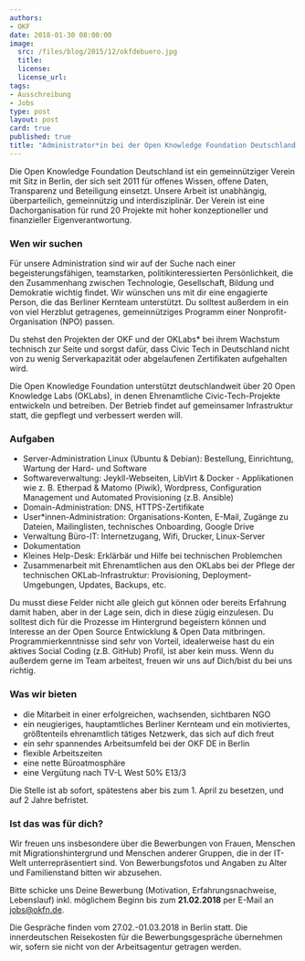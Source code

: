 ```yaml
---
authors: 
- OKF
date: 2018-01-30 08:00:00
image:
  src: /files/blog/2015/12/okfdebuero.jpg
  title: 
  license:
  license_url: 
tags:
- Ausschreibung
- Jobs
type: post
layout: post
card: true
published: true
title: "Administrator*in bei der Open Knowledge Foundation Deutschland (50% E13/3, ab sofort)"
---
```


Die Open Knowledge Foundation Deutschland ist ein gemeinnütziger Verein mit Sitz in Berlin, der sich seit 2011 für offenes Wissen, offene Daten, Transparenz und Beteiligung einsetzt. Unsere Arbeit ist unabhängig, überparteilich, gemeinnützig und interdisziplinär. Der Verein ist eine Dachorganisation für rund 20 Projekte mit hoher konzeptioneller und finanzieller Eigenverantwortung. 

<h3>Wen wir suchen</h3>

Für unsere Administration sind wir auf der Suche nach einer begeisterungsfähigen, teamstarken, politikinteressierten Persönlichkeit, die den Zusammenhang zwischen Technologie, Gesellschaft, Bildung und Demokratie wichtig findet. Wir wünschen uns mit dir eine engagierte Person, die das Berliner Kernteam unterstützt. Du solltest außerdem in ein von viel Herzblut getragenes, gemeinnütziges Programm einer Nonprofit-Organisation (NPO) passen.

Du stehst den Projekten der OKF und der OKLabs* bei ihrem Wachstum technisch zur Seite und sorgst dafür, dass Civic Tech in Deutschland nicht von zu wenig Serverkapazität oder abgelaufenen Zertifikaten aufgehalten wird.

Die Open Knowledge Foundation unterstützt deutschlandweit über 20 Open Knowledge Labs (OKLabs), in denen Ehrenamtliche Civic-Tech-Projekte entwickeln und betreiben. Der Betrieb findet auf gemeinsamer Infrastruktur statt, die gepflegt und verbessert werden will.

<h3>Aufgaben</h3>

* Server-Administration Linux (Ubuntu & Debian): Bestellung, Einrichtung, Wartung der Hard- und Software
* Softwareverwaltung: Jeykll-Webseiten, LibVirt & Docker - Applikationen wie z. B. Etherpad & Matomo (Piwik), Wordpress, Configuration Management und Automated Provisioning (z.B. Ansible)
* Domain-Administration: DNS, HTTPS-Zertifikate
* User*innen-Administration: Organisations-Konten, E-Mail, Zugänge zu Dateien, Mailinglisten, technisches Onboarding, Google Drive
* Verwaltung Büro-IT: Internetzugang, Wifi, Drucker, Linux-Server
* Dokumentation
* Kleines Help-Desk: Erklärbär und Hilfe bei technischen Problemchen
* Zusammenarbeit mit Ehrenamtlichen aus den OKLabs bei der Pflege der technischen OKLab-Infrastruktur: Provisioning, Deployment-Umgebungen, Updates, Backups, etc.

Du musst diese Felder nicht alle gleich gut können oder bereits Erfahrung damit haben, aber in der Lage sein, dich in diese zügig einzulesen. Du solltest dich für die Prozesse im Hintergrund begeistern können und Interesse an der Open Source Entwicklung & Open Data mitbringen. Programmierkenntnisse sind sehr von Vorteil, idealerweise hast du ein aktives Social Coding (z.B. GitHub) Profil, ist aber kein muss. Wenn du außerdem gerne im Team arbeitest, freuen wir uns auf Dich/bist du bei uns richtig.

<h3>Was wir bieten</h3>

* die Mitarbeit in einer erfolgreichen, wachsenden, sichtbaren NGO
* ein neugieriges, hauptamtliches Berliner Kernteam und ein motiviertes, größtenteils ehrenamtlich tätiges Netzwerk, das sich auf dich freut
* ein sehr spannendes Arbeitsumfeld bei der OKF DE in Berlin
* flexible Arbeitszeiten
* eine nette Büroatmosphäre
* eine Vergütung nach TV-L West 50% E13/3

Die Stelle ist ab sofort, spätestens aber bis zum 1. April zu besetzen, und auf 2 Jahre befristet.

<h3>Ist das was für dich?</h3>

Wir freuen uns insbesondere über die Bewerbungen von Frauen, Menschen mit Migrationshintergrund und Menschen anderer Gruppen, die in der IT-Welt unterrepräsentiert sind. Von Bewerbungsfotos und Angaben zu Alter und Familienstand bitten wir abzusehen.
 
Bitte schicke uns Deine Bewerbung (Motivation, Erfahrungsnachweise, Lebenslauf) inkl. möglichem Beginn bis zum **21.02.2018** per E-Mail an <a href="mailto:jobs@okfn.de">jobs@okfn.de</a>. 

Die Gespräche finden vom 27.02.-01.03.2018 in Berlin statt. Die innerdeutschen Reisekosten für die Bewerbungsgespräche übernehmen wir, sofern sie nicht von der Arbeitsagentur getragen werden. 


